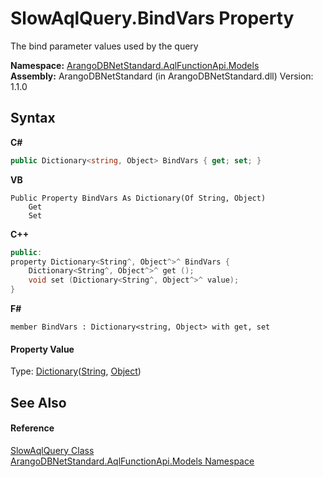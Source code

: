 # SlowAqlQuery.BindVars Property 
 

The bind parameter values used by the query

**Namespace:**&nbsp;<a href="e03acbe1-782e-533e-7ffe-cd51613ed54f">ArangoDBNetStandard.AqlFunctionApi.Models</a><br />**Assembly:**&nbsp;ArangoDBNetStandard (in ArangoDBNetStandard.dll) Version: 1.1.0

## Syntax

**C#**<br />
``` C#
public Dictionary<string, Object> BindVars { get; set; }
```

**VB**<br />
``` VB
Public Property BindVars As Dictionary(Of String, Object)
	Get
	Set
```

**C++**<br />
``` C++
public:
property Dictionary<String^, Object^>^ BindVars {
	Dictionary<String^, Object^>^ get ();
	void set (Dictionary<String^, Object^>^ value);
}
```

**F#**<br />
``` F#
member BindVars : Dictionary<string, Object> with get, set

```


#### Property Value
Type: <a href="https://docs.microsoft.com/dotnet/api/system.collections.generic.dictionary-2" target="_blank" rel="noopener noreferrer">Dictionary</a>(<a href="https://docs.microsoft.com/dotnet/api/system.string" target="_blank" rel="noopener noreferrer">String</a>, <a href="https://docs.microsoft.com/dotnet/api/system.object" target="_blank" rel="noopener noreferrer">Object</a>)

## See Also


#### Reference
<a href="ac9b823e-a019-db35-ab0b-188701666f97">SlowAqlQuery Class</a><br /><a href="e03acbe1-782e-533e-7ffe-cd51613ed54f">ArangoDBNetStandard.AqlFunctionApi.Models Namespace</a><br />